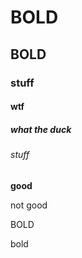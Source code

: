 # BOLD

## BOLD

### stuff

####  wtf

##### what the duck

###### stuff

**good**

not good

BOLD

bold